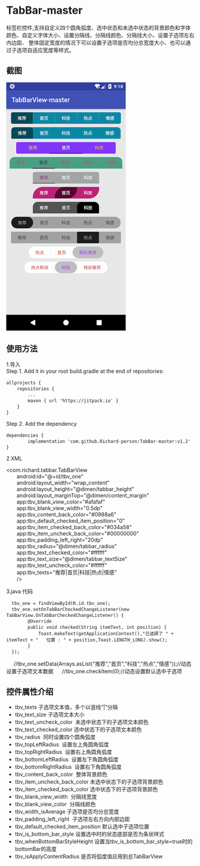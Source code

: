 # TabBar-master
标签栏控件,支持自定义四个圆角弧度、选中状态和未选中状态的背景颜色和字体颜色、自定义字体大小、设置分隔线、分隔线颜色、分隔线大小、设置子选项左右内边距、
整体固定宽度的情况下可以设置子选项是否均分总宽度大小、也可以通过子选项自适应宽度等样式。

截图
-------
![](https://github.com/Richard-person/TabBar-master/blob/master/screenshot/example1.png)

使用方法
-------
1.导入<br>
 Step 1. Add it in your root build.gradle at the end of repositories:
 
	allprojects {
		repositories {
			...
			maven { url 'https://jitpack.io' }
		}
	}
Step 2. Add the dependency

	dependencies {
	        implementation 'com.github.Richard-person:TabBar-master:v1.2'
	}

2.XML<br> 

<com.richard.tabbar.TabBarView<br> 
&emsp;&emsp;android:id="@+id/tbv_one"<br> 
&emsp;&emsp;android:layout_width="wrap_content"<br> 
&emsp;&emsp;android:layout_height="@dimen/tabbar_height"<br> 
&emsp;&emsp;android:layout_marginTop="@dimen/content_margin"<br> 
&emsp;&emsp;app:tbv_blank_view_color="#afafaf"<br> 
&emsp;&emsp;app:tbv_blank_view_width="0.5dp"<br> 
&emsp;&emsp;app:tbv_content_back_color="#0988a6"<br> 
&emsp;&emsp;app:tbv_default_checked_item_position="0"<br> 
&emsp;&emsp;app:tbv_item_checked_back_color="#034a58"<br> 
&emsp;&emsp;app:tbv_item_uncheck_back_color="#00000000"<br> 
&emsp;&emsp;app:tbv_padding_left_right="20dp"<br> 
&emsp;&emsp;app:tbv_radius="@dimen/tabbar_radius"<br> 
&emsp;&emsp;app:tbv_text_checked_color="#ffffff"<br> 
&emsp;&emsp;app:tbv_text_size="@dimen/tabbar_textSize"<br> 
&emsp;&emsp;app:tbv_text_uncheck_color="#ffffff"<br> 
&emsp;&emsp;app:tbv_texts="推荐|首页|科技|热点|情感"<br> 
&emsp;&emsp;/>
       
3.java 代码<br>

      tbv_one = findViewById(R.id.tbv_one);
      tbv_one.setOnTabBarCheckedChangeListener(new TabBarView.OnTabBarCheckedChangeListener() {
            @Override
            public void checked(String itemText, int position) {
                Toast.makeText(getApplicationContext(),"已选择了 " + itemText + "   位置 : " + position,Toast.LENGTH_LONG).show();
            }
      });
      //tbv_one.setData(Arrays.asList("推荐","首页","科技","热点","情感"));//动态设置子选项文本数据
      //tbv_one.checkItem(0);//动态设置默认选中子选项

控件属性介绍
-------
* tbv_texts 子选项文本值，多个以竖线“|”分隔
* tbv_text_size 子选项文本大小
* tbv_text_uncheck_color  未选中状态下的子选项文本颜色
* tbv_text_checked_color  选中状态下的子选项文本颜色
* tbv_radius  同时设置四个圆角弧度
* tbv_topLeftRadius  设置左上角圆角弧度
* tbv_topRightRadius  设置右上角圆角弧度
* tbv_bottomLeftRadius  设置左下角圆角弧度
* tbv_bottomRightRadius  设置右下角圆角弧度
* tbv_content_back_color  整体背景颜色
* tbv_item_uncheck_back_color 未选中状态下的子选项背景颜色
* tbv_item_checked_back_color 选中状态下的子选项背景颜色
* tbv_blank_view_width  分隔线宽度
* tbv_blank_view_color  分隔线颜色
* tbv_width_isAverage 子选项是否均分总宽度
* tbv_padding_left_right  子选项左右方向内部边距
* tbv_default_checked_item_position 默认选中子选项位置
* tbv_is_bottom_bar_style 设置选中时的状态底部是否为条状样式
* tbv_whenBottomBarStyleHeight 设置当tbv_is_bottom_bar_style=true时的bottomBar的高度
* tbv_isApplyContentRadius 是否将弧度值应用到总TabBarView

